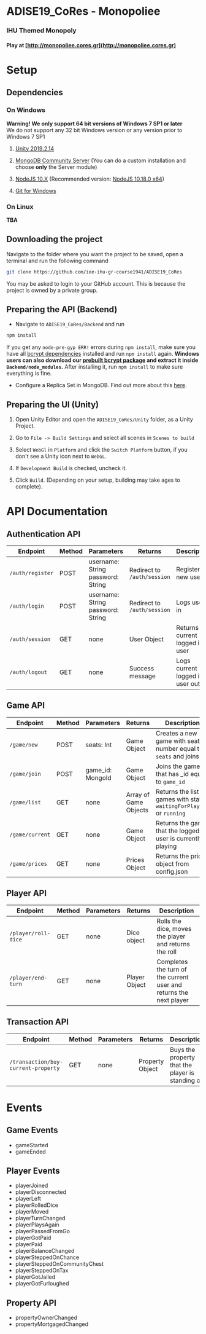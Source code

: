 # ADISE19_CoRes - Monopoliee
### IHU Themed Monopoly

#### Play at [http://monopoliee.cores.gr](http://monopoliee.cores.gr)

# Setup

## Dependencies

### On Windows
**Warning! We only support 64 bit versions of Windows 7 SP1 or later**<br/>
We do not support any 32 bit Windows version or any version prior to Windows 7 SP1 

1. [Unity 2019.2.14](https://unity3d.com/get-unity/download/archive)

2. [MongoDB Community Server](https://www.mongodb.com/download-center/community) (You can do a custom installation and choose **only** the Server module)

3. [NodeJS 10.X](https://nodejs.org/dist/latest-v10.x) (Recommended version: [NodeJS 10.18.0 x64](https://nodejs.org/dist/latest-v10.x/node-v10.18.0-x64.msi))

4. [Git for Windows](https://git-scm.com/download/win)

### On Linux
**TBA**

## Downloading the project

Navigate to the folder where you want the project to be saved, open a terminal and run the following command
```bash
git clone https://github.com/iee-ihu-gr-course1941/ADISE19_CoRes
```
You may be asked to login to your GitHub account. This is because the project is owned by a private group.

## Preparing the API (Backend)

- Navigate to `ADISE19_CoRes/Backend` and run
```bash
npm install
```

If you get any `node-pre-gyp ERR!` errors during `npm install`, make sure you have all [bcrypt dependencies](https://github.com/kelektiv/node.bcrypt.js#dependencies) installed and run `npm install` again. **Windows users can also download our [prebuilt bcrypt package](https://cdn.discordapp.com/attachments/650336477674340352/650481763457695754/bcrypt.zip) and extract it inside `Backend/node_modules`.** After installing it, run `npm install` to make sure everything is fine.

- Configure a Replica Set in MongoDB. Find out more about this [here](https://docs.mongodb.com/manual/tutorial/deploy-replica-set/).

## Preparing the UI (Unity)

1. Open Unity Editor and open the `ADISE19_CoRes/Unity` folder, as a Unity Project.

2. Go to `File -> Build Settings` and select all scenes in `Scenes to build`

3. Select `WebGl` in `Platform` and click the `Switch Platform` button, if you don't see a Unity icon next to `WebGL`.

4. If `Development Build` is checked, uncheck it.

5. Click `Build`. (Depending on your setup, building may take ages to complete).

# API Documentation

## Authentication API

| Endpoint | Method | Parameters | Returns | Description |
|----------|--------|------------|---------|-------------|
| `/auth/register` | POST | username: String<br/>password: String | Redirect to `/auth/session` | Registers new user |
| `/auth/login` | POST | username: String<br/>password: String | Redirect to `/auth/session` | Logs user in |
| `/auth/session` | GET | none | User Object | Returns current logged in user |
| `/auth/logout` | GET | none | Success message | Logs current logged in user out |

## Game API

| Endpoint | Method | Parameters | Returns | Description |
|----------|--------|------------|---------|-------------|
| `/game/new` | POST | seats: Int | Game Object | Creates a new game with seats number equal to `seats` and joins it |
| `/game/join` | POST | game_id: MongoId | Game Object | Joins the game that has _id equal to `game_id` |
| `/game/list` | GET | none | Array of Game Objects | Returns the list of games with status `waitingForPlayers` or `running` |
| `/game/current` | GET | none | Game Object | Returns the game that the logged in user is currently playing |
| `/game/prices` | GET | none | Prices Object | Returns the prices object from config.json|

## Player API

| Endpoint | Method | Parameters | Returns | Description |
|----------|--------|------------|---------|-------------|
| `/player/roll-dice` | GET | none | Dice object | Rolls the dice, moves the player and returns the roll |
| `/player/end-turn` | GET | none | Player Object | Completes the turn of the current user and returns the next player |

## Transaction API
| Endpoint | Method | Parameters | Returns | Description |
|----------|--------|------------|---------|-------------|
| `/transaction/buy-current-property` | GET | none | Property Object | Buys the property that the player is standing on |

# Events

## Game Events
- gameStarted
- gameEnded

## Player Events
- playerJoined
- playerDisconnected
- playerLeft
- playerRolledDice
- playerMoved
- playerTurnChanged
- playerPlaysAgain
- playerPassedFromGo
- playerGotPaid
- playerPaid
- playerBalanceChanged
- playerSteppedOnChance
- playerSteppedOnCommunityChest
- playerSteppedOnTax
- playerGotJailed
- playerGotFurloughed

## Property API
- propertyOwnerChanged
- propertyMortgagedChanged